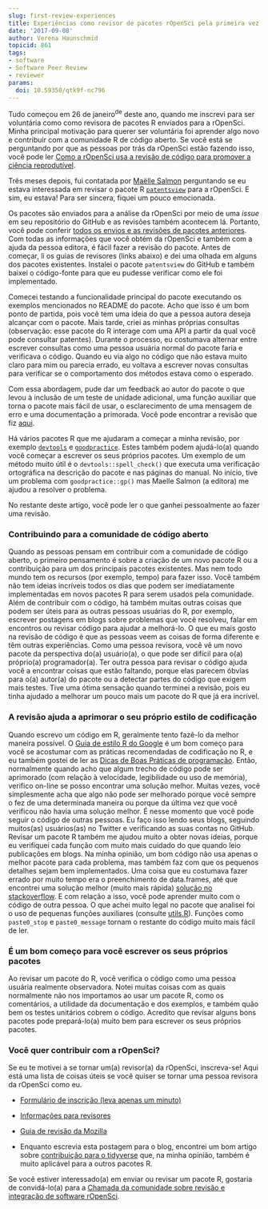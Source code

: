 ```yaml
---
slug: first-review-experiences
title: Experiências como revisor de pacotes rOpenSci pela primeira vez
date: '2017-09-08'
author: Verena Haunschmid
topicid: 861
tags:
- software
- Software Peer Review
- reviewer
params:
  doi: 10.59350/qtk9f-nc796
---
```


Tudo começou em 26 de janeiro<sup>de</sup> deste ano, quando me inscrevi para ser voluntária como
como revisora de pacotes R enviados para a rOpenSci. Minha principal motivação para
querer ser voluntária foi aprender algo novo e
contribuir com a comunidade R de código aberto. Se você está se perguntando por que as
pessoas por trás da rOpenSci estão fazendo isso, você pode ler [Como a rOpenSci usa a revisão de código para promover a ciência reprodutível](https://www.numfocus.org/blog/how-ropensci-uses-code-review-to-promote-reproducible-science/).

Três meses depois, fui contatada por [Maëlle Salmon](https://twitter.com/masalmon) perguntando se eu estava interessada em
revisar o pacote R [`patentsview`](https://github.com/ropensci/patentsview) para a rOpenSci. E sim, eu
estava! Para ser sincera, fiquei um pouco emocionada.

Os pacotes são enviados para a análise da rOpenSci por meio de uma *issue* em seu repositório do GitHub e as revisões também acontecem lá. Portanto, você pode conferir
[todos os envios e as revisões de pacotes anteriores](https://github.com/ropensci/software-review/issues).
Com todas as informações que você obtém da rOpenSci e também com a ajuda da pessoa editora, é fácil fazer a revisão do pacote. Antes de começar, li os guias de revisores (links abaixo) e dei uma olhada em alguns dos pacotes existentes. Instalei o pacote `patentsview` do GitHub e também baixei o código-fonte para que eu pudesse verificar como ele foi implementado.

Comecei testando a funcionalidade principal do pacote executando os exemplos mencionados no README do pacote. Acho que isso é um bom ponto de partida, pois você tem uma ideia do que a pessoa autora deseja alcançar com o pacote. Mais tarde, criei as minhas próprias consultas (observação: esse pacote do R interage com uma API a partir da qual você pode consultar patentes). Durante o processo, eu costumava alternar entre
escrever consultas como uma pessoa usuária normal do pacote
faria e verificava o código. Quando eu via algo no código que
não estava muito claro para mim ou parecia errado, eu voltava a escrever novas
consultas para verificar se o comportamento dos métodos estava como o esperado.

Com essa abordagem, pude dar um feedback ao autor do pacote
o que levou à inclusão de um teste de unidade adicional, uma função auxiliar
que torna o pacote mais fácil de usar, o esclarecimento de uma mensagem de erro
e uma documentação a
primorada. Você pode encontrar a revisão que fiz [aqui](https://github.com/ropensci/software-review/issues/112#issuecomment-303462505).

Há vários pacotes R que me ajudaram a começar a minha revisão,
por exemplo [`devtools`](https://github.com/hadley/devtools) e
[`goodpractice`](https://github.com/MangoTheCat/goodpractice). Estes
também podem ajudá-lo(a) quando você começar a escrever os seus próprios pacotes. Um exemplo de um método muito útil é o `devtools::spell_check()` que
executa uma verificação ortográfica na descrição do pacote e nas páginas do manual.
No início, tive um problema com `goodpractice::gp()` mas Maelle Salmon
(a editora) me ajudou a resolver o problema.

No restante deste artigo, você pode ler o que ganhei pessoalmente ao fazer uma revisão.

### Contribuindo para a comunidade de código aberto

Quando as pessoas pensam em contribuir com a comunidade de código aberto, o primeiro pensamento é sobre a criação de um novo pacote R ou a contribuição para um dos principais pacotes existentes. Mas nem todo mundo tem os recursos (por exemplo, tempo) para fazer isso. Você também não tem ideias incríveis todos os dias
que podem ser imediatamente implementadas em novos pacotes R para serem usados pela comunidade. Além de contribuir com o código, há também muitas outras coisas que podem ser úteis para as outras pessoas usuárias do R, por exemplo, escrever
postagens em blogs sobre problemas que você resolveu, falar em encontros ou revisar
código para ajudar a melhorá-lo. O que eu mais gosto na revisão de código é que as pessoas veem as coisas de forma diferente e têm outras experiências. Como uma pessoa revisora,
você vê um novo pacote da perspectiva do(a) usuário(a), o que pode ser difícil para
o(a) próprio(a) programador(a). Ter outra pessoa para
revisar o código ajuda você a encontrar coisas que estão faltando, porque elas parecem
óbvias para o(a) autor(a) do pacote ou a detectar partes do código que exigem mais
testes. Tive uma ótima sensação quando terminei a revisão, pois eu tinha
ajudado a melhorar um pouco mais um pacote do R que já era incrível.

### A revisão ajuda a aprimorar o seu próprio estilo de codificação

Quando escrevo um código em R, geralmente tento fazê-lo da melhor maneira possível.
O [Guia de estilo R do Google](https://google.github.io/styleguide/Rguide.xml)
é um bom começo para você se acostumar com as práticas recomendadas de codificação no R, e eu também
gostei de ler as [Dicas de Boas Práticas de programação](https://github.com/timoxley/best-practices). Então, normalmente
quando acho que algum trecho de código pode ser aprimorado (com relação à velocidade,
legibilidade ou uso de memória), verifico on-line se posso encontrar uma solução melhor. Muitas vezes, você simplesmente acha que algo não pode ser
melhorado porque você sempre o fez de uma determinada maneira ou porque da última vez que você verificou não havia uma solução melhor. É nesse momento que você pode seguir
o código de outras pessoas. Eu faço isso lendo seus blogs, seguindo muitos(as) usuários(as)
no Twitter e verificando as suas contas no GitHub. Revisar um pacote R
também me ajudou muito a obter novas ideias, porque eu
verifiquei cada função com muito mais cuidado do que quando leio publicações em blogs.
Na minha opinião, um bom código não usa apenas o melhor pacote para cada problema, mas também faz com que os pequenos detalhes sejam bem implementados. Uma coisa que eu
costumava fazer errado por muito tempo era o preenchimento de data.frames, até que
encontrei uma solução melhor (muito mais rápida)
[solução no stackoverflow](https://stackoverflow.com/a/29419402).
E com relação a isso, você pode aprender muito com o código de outra pessoa. O que achei muito legal no
pacote que analisei foi o uso de pequenas funções auxiliares (consulte
[utils.R](https://github.com/ropensci/patentsview/blob/c03e1ab2537873d7a9b76025b0072953efb475c1/R/utils.R)).
Funções como `paste0_stop` e `paste0_message` tornam o restante do
código muito mais fácil de ler.

### É um bom começo para você escrever os seus próprios pacotes

Ao revisar um pacote do R, você verifica o código como uma pessoa usuária realmente observadora. Notei muitas coisas com as quais normalmente não nos importamos ao usar um pacote R, como os comentários, a utilidade da documentação e dos exemplos, e também quão bem os testes unitários cobrem o código. Acredito que
revisar alguns bons pacotes pode prepará-lo(a) muito bem para escrever os seus próprios pacotes.

### Você quer contribuir com a rOpenSci?

Se eu te motivei a se tornar um(a) revisor(a) da rOpenSci, inscreva-se! Aqui está uma lista de coisas úteis se você quiser se tornar uma pessoa revisora da rOpenSci como eu.

- [Formulário de inscrição (leva apenas um minuto)](/onboarding/)

- [Informações para revisores](https://devguide.ropensci.org/reviewerguide.html)

- [Guia de revisão da Mozilla](https://mozillascience.github.io/codeReview/review.html)

- Enquanto escrevia esta postagem para o blog, encontrei um bom artigo sobre [contribuição
  para o tidyverse](https://www.tidyverse.org/articles/2017/08/contributing/) que, na minha opinião, também é muito aplicável para a outros pacotes R.

Se você estiver interessado(a) em enviar ou revisar um pacote R, gostaria de convidá-lo(a) para a [Chamada da comunidade sobre revisão e integração de software rOpenSci](/blog/2017/08/31/comm-call-v14).
